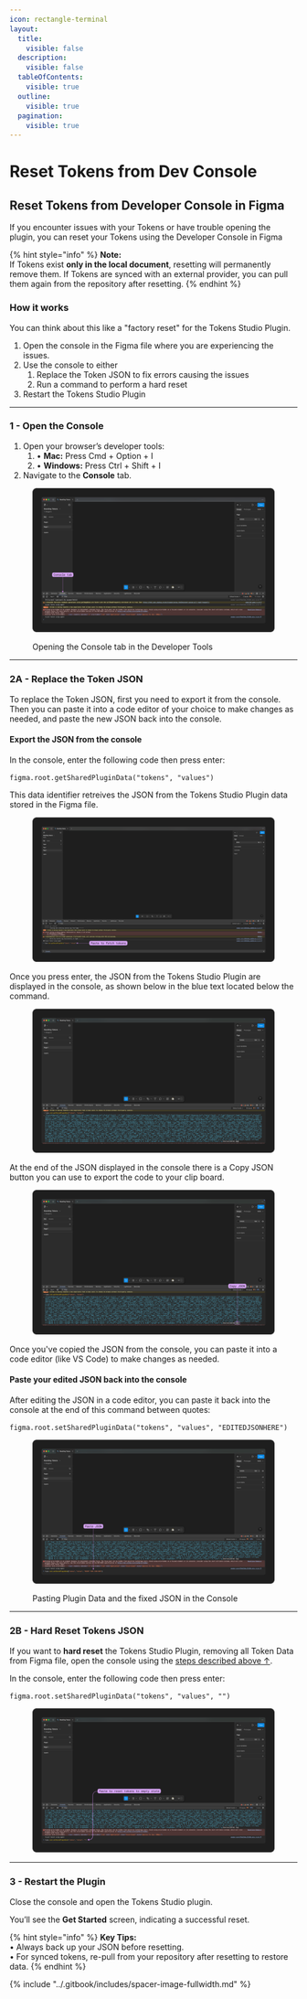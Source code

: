 ```yaml
---
icon: rectangle-terminal
layout:
  title:
    visible: false
  description:
    visible: false
  tableOfContents:
    visible: true
  outline:
    visible: true
  pagination:
    visible: true
---
```


# Reset Tokens from Dev Console

## **Reset Tokens from Developer Console in Figma**

If you encounter issues with your Tokens or have trouble opening the plugin, you can reset your Tokens using the Developer Console in Figma&#x20;

{% hint style="info" %}
**Note:**\
If Tokens exist **only in the local document**, resetting will permanently remove them. If Tokens are synced with an external provider, you can pull them again from the repository after resetting.
{% endhint %}



### How it works

You can think about this like a "factory reset" for the Tokens Studio Plugin.&#x20;

1. Open the console in the Figma file where you are experiencing the issues.
2. Use the console to either
   1. Replace the Token JSON to fix errors causing the issues
   2. Run a command to perform a hard reset
3. Restart the Tokens Studio Plugin

***



### **1 - Open the Console**

1. Open your browser’s developer tools:
   1. • **Mac:** Press Cmd + Option + I
   2. • **Windows:** Press Ctrl + Shift + I
2. Navigate to the **Console** tab.

<figure><img src="../.gitbook/assets/openConsoleTab-V2-4-1.png" alt=""><figcaption><p>Opening the Console tab in the Developer Tools</p></figcaption></figure>



***

### **2A - Replace the Token JSON**

To replace the Token JSON, first you need to export it from the console. Then you can paste it into a code editor of your choice to make changes as needed, and paste the new JSON back into the console.&#x20;



#### Export the JSON from the console

In the console, enter the following code then press enter:

```
figma.root.getSharedPluginData("tokens", "values")
```

This data identifier retreives the JSON from the Tokens Studio Plugin data stored in the Figma file.

<figure><img src="../.gitbook/assets/Paste-to-FetchTokens-V2-4-1.png" alt=""><figcaption></figcaption></figure>

Once you press enter, the JSON from the Tokens Studio Plugin are displayed in the console, as shown below in the blue text located below the command.&#x20;

<figure><img src="../.gitbook/assets/fetchedTokens-V2-4-1.png" alt=""><figcaption></figcaption></figure>

At the end of the JSON displayed in the console there is a Copy JSON button you can use to export the code to your clip board.

<figure><img src="../.gitbook/assets/copyJSON-V2-4-1.png" alt=""><figcaption></figcaption></figure>

Once you've copied the JSON from the console, you can paste it into a code editor (like VS Code) to make changes as needed.&#x20;



#### Paste your edited JSON back into the console

After editing the JSON in a code editor, you can paste it back into the console at the end of this command between quotes:&#x20;

```
figma.root.setSharedPluginData("tokens", "values", "EDITEDJSONHERE")
```

<figure><img src="../.gitbook/assets/pasteJSON-V2-4-1.png" alt=""><figcaption><p>Pasting Plugin Data and the fixed JSON in the Console</p></figcaption></figure>



***



### 2B - Hard Reset Tokens JSON

If you want to **hard reset** the Tokens Studio Plugin, removing all Token Data from Figma file, open the console using the [steps described above ↑](reset-tokens-console.md#open-the-console).&#x20;

In the console, enter the following code then press enter:

```
figma.root.setSharedPluginData("tokens", "values", "")
```

<figure><img src="../.gitbook/assets/paste-to-resetTokens-to-emptyState-V2-4-1.png" alt=""><figcaption></figcaption></figure>



***



### **3 - Restart the Plugin**

Close the console and open the Tokens Studio plugin.&#x20;

You’ll see the **Get Started** screen, indicating a successful reset.

{% hint style="info" %}
**Key Tips:**\
• Always back up your JSON before resetting.\
• For synced tokens, re-pull from your repository after resetting to restore data.
{% endhint %}

{% include "../.gitbook/includes/spacer-image-fullwidth.md" %}
